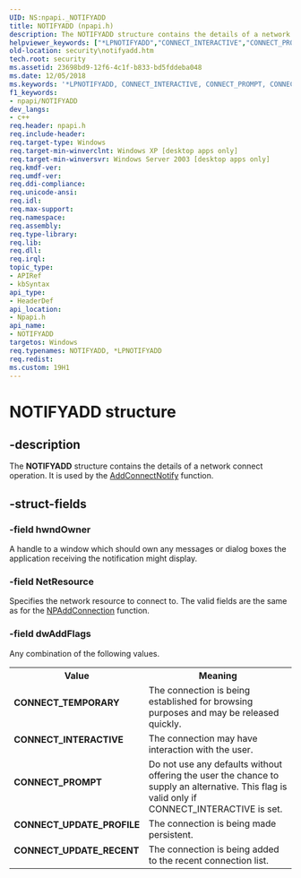 ```yaml
---
UID: NS:npapi._NOTIFYADD
title: NOTIFYADD (npapi.h)
description: The NOTIFYADD structure contains the details of a network connect operation. It is used by the AddConnectNotify function.
helpviewer_keywords: ["*LPNOTIFYADD","CONNECT_INTERACTIVE","CONNECT_PROMPT","CONNECT_TEMPORARY","CONNECT_UPDATE_PROFILE","CONNECT_UPDATE_RECENT","LPNOTIFYADD","LPNOTIFYADD structure pointer [Security]","NOTIFYADD","NOTIFYADD structure [Security]","_mnp_notifyadd","npapi/LPNOTIFYADD","npapi/NOTIFYADD","security.notifyadd"]
old-location: security\notifyadd.htm
tech.root: security
ms.assetid: 23698bd9-12f6-4c1f-b833-bd5fddeba048
ms.date: 12/05/2018
ms.keywords: '*LPNOTIFYADD, CONNECT_INTERACTIVE, CONNECT_PROMPT, CONNECT_TEMPORARY, CONNECT_UPDATE_PROFILE, CONNECT_UPDATE_RECENT, LPNOTIFYADD, LPNOTIFYADD structure pointer [Security], NOTIFYADD, NOTIFYADD structure [Security], _mnp_notifyadd, npapi/LPNOTIFYADD, npapi/NOTIFYADD, security.notifyadd'
f1_keywords:
- npapi/NOTIFYADD
dev_langs:
- c++
req.header: npapi.h
req.include-header: 
req.target-type: Windows
req.target-min-winverclnt: Windows XP [desktop apps only]
req.target-min-winversvr: Windows Server 2003 [desktop apps only]
req.kmdf-ver: 
req.umdf-ver: 
req.ddi-compliance: 
req.unicode-ansi: 
req.idl: 
req.max-support: 
req.namespace: 
req.assembly: 
req.type-library: 
req.lib: 
req.dll: 
req.irql: 
topic_type:
- APIRef
- kbSyntax
api_type:
- HeaderDef
api_location:
- Npapi.h
api_name:
- NOTIFYADD
targetos: Windows
req.typenames: NOTIFYADD, *LPNOTIFYADD
req.redist: 
ms.custom: 19H1
---
```


# NOTIFYADD structure


## -description


The <b>NOTIFYADD</b> structure contains the details of a network connect operation. It is used by the 
<a href="https://docs.microsoft.com/windows/desktop/api/npapi/nf-npapi-addconnectnotify">AddConnectNotify</a> function.


## -struct-fields




### -field hwndOwner

A handle to a window which should own any messages or dialog boxes the application receiving the notification might display.


### -field NetResource

Specifies the network resource to connect to. The valid fields are the same as for the 
<a href="https://docs.microsoft.com/windows/desktop/api/npapi/nf-npapi-npaddconnection">NPAddConnection</a> function.


### -field dwAddFlags

Any combination of the following values.

<table>
<tr>
<th>Value</th>
<th>Meaning</th>
</tr>
<tr>
<td width="40%"><a id="CONNECT_TEMPORARY"></a><a id="connect_temporary"></a><dl>
<dt><b>CONNECT_TEMPORARY</b></dt>
</dl>
</td>
<td width="60%">
The connection is being established for browsing purposes and may be released quickly.

</td>
</tr>
<tr>
<td width="40%"><a id="CONNECT_INTERACTIVE"></a><a id="connect_interactive"></a><dl>
<dt><b>CONNECT_INTERACTIVE</b></dt>
</dl>
</td>
<td width="60%">
The connection may have interaction with the user.

</td>
</tr>
<tr>
<td width="40%"><a id="CONNECT_PROMPT"></a><a id="connect_prompt"></a><dl>
<dt><b>CONNECT_PROMPT</b></dt>
</dl>
</td>
<td width="60%">
Do not use any defaults without offering the user the chance to supply an alternative. This flag is  valid only if CONNECT_INTERACTIVE is set.

</td>
</tr>
<tr>
<td width="40%"><a id="CONNECT_UPDATE_PROFILE"></a><a id="connect_update_profile"></a><dl>
<dt><b>CONNECT_UPDATE_PROFILE</b></dt>
</dl>
</td>
<td width="60%">
The connection is being made persistent.

</td>
</tr>
<tr>
<td width="40%"><a id="CONNECT_UPDATE_RECENT"></a><a id="connect_update_recent"></a><dl>
<dt><b>CONNECT_UPDATE_RECENT</b></dt>
</dl>
</td>
<td width="60%">
The connection is being added to the recent connection list.

</td>
</tr>
</table>
 

